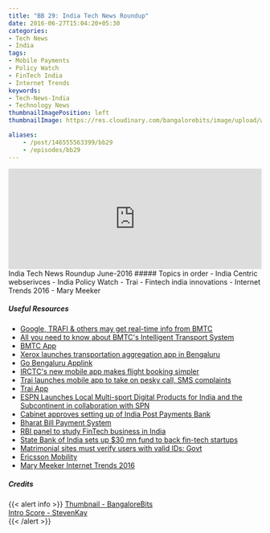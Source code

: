 ```yaml
---
title: "BB 29: India Tech News Roundup"
date: 2016-06-27T15:04:20+05:30
categories:
- Tech News
- India
tags:
- Mobile Payments
- Policy Watch
- FinTech India
- Internet Trends
keywords:
- Tech-News-India
- Technology News
thumbnailImagePosition: left
thumbnailImage: https://res.cloudinary.com/bangalorebits/image/upload/w_600,h_600,c_fill,r_50/v1518006932/bb-episode-assets/bb-news-thumbnail_wk4v4x.png

aliases:
    - /post/146555563399/bb29
    - /episodes/bb29
---
```

<iframe frameborder='0' height='200px' scrolling='no' seamless src='https://embed.simplecast.com/2d8f4563?color=f5f5f5' width='100%'></iframe>
<BR>
India Tech News Roundup June-2016
<!--more-->
##### Topics in order
- India Centric webserivces
- India Policy Watch - Trai
- Fintech india innovations
- Internet Trends 2016 - Mary Meeker

##### Useful Resources

*   [Google, TRAFI & others may get real-time info from BMTC](https://www.bangaloremirror.com/bangalore/others/Google-TRAFI-others-may-get-real-time-info-from-BMTC/articleshow/52441002.cms)
*   [All you need to know about BMTC's Intelligent Transport System](https://bangalore.citizenmatters.in/articles/intelligent-transport-system-bmtc-bangalore?utm_source=copyhttps://bangalore.citizenmatters.in/articles/intelligent-transport-system-bmtc-bangalore)
*   [BMTC App](https://play.google.com/store/apps/details?id=com.bmtc.mybmtc&hl=en)
*   [Xerox launches transportation aggregation app in Bengaluru](https://timesofindia.indiatimes.com/tech/apps/Xerox-launches-transportation-aggregation-app-in-Bengaluru/articleshow/52770410.cms/)
*   [Go Bengaluru Applink](https://itunes.apple.com/in/app/go-bengaluru/id1119674753?mt=8)
*   [IRCTC's new mobile app makes flight booking simpler](https://timesofindia.indiatimes.com/tech/apps/IRCTCs-new-mobile-app-makes-flight-booking-simpler/articleshow/52783474.cms/)
*   [Trai launches mobile app to take on pesky call, SMS complaints](https://economictimes.indiatimes.com/articleshow/52541040.cms?utm_source=contentofinterest&utm_medium=text&utm_campaign=cppst)
*   [Trai App](https://play.google.com/store/apps/details?id=com.trai.dnd&hl=en)
*   [ESPN Launches Local Multi-sport Digital Products for India and the Subcontinent in collaboration with SPN](https://espnmediazone.com/us/press-releases/2016/06/espn-launches-local-multi-sport-digital-products-india-subcontinent-collaboration-spn/)
*   [Cabinet approves setting up of India Post Payments Bank](https://pib.nic.in/newsite/erelease.aspx?relid=145892)
*   [Bharat Bill Payment System](https://economictimes.indiatimes.com/industry/banking/finance/RBI-launces-new-bill-payment-platform-Bharat-Bill-Payment-System/articleshow/52291275.cms)
*   [RBI panel to study FinTech business in India](https://www.thehindu.com/news/cities/mumbai/business/rbi-panel-to-study-fintech-business-in-india/article8703587.ece)
*   [State Bank of India sets up $30 mn fund to back fin-tech startups](https://techcircle.vccircle.com/2016/06/16/state-bank-of-india-sets-up-30-mn-fund-to-back-fin-tech-startups/)
*   [Matrimonial sites must verify users with valid IDs: Govt](https://timesofindia.indiatimes.com/city/delhi/Matrimonial-sites-must-verify-users-with-valid-IDs-Govt/articleshow/52554124.cms)
*   [Ericsson Mobility](https://www.ericsson.com/res/docs/2016/ericsson-mobility-report-2016.pdf)
*   [Mary Meeker Internet Trends 2016](https://www.kpcb.com/blog/tag/Internet%20Trends)

##### Credits

{{< alert info  >}}
  [Thumbnail - BangaloreBits](https://bangalorebis.in) <BR>
  [Intro Score - StevenKay](https://plus.google.com/+StevenKay_Detachment)<BR>
{{< /alert >}}
